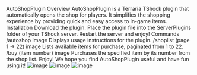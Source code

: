 AutoShopPlugin
Overview
AutoShopPlugin is a Terraria TShock plugin that automatically opens the shop for players. It simplifies the shopping experience by providing quick and easy access to in-game items.
Installation
Download the plugin.
Place the plugin file into the ServerPlugins folder of your TShock server.
Restart the server and enjoy!
Commands
/autoshop image Displays usage instructions for the plugin.
/shoplist (page 1 → 22) image Lists available items for purchase, paginated from 1 to 22.
/buy (item number) image Purchases the specified item by its number from the shop list.
Enjoy!
We hope you find AutoShopPlugin useful and have fun using it!
![image](https://github.com/user-attachments/assets/ab044fe3-2324-461b-9d68-3dcbdb174c90)
![image](https://github.com/user-attachments/assets/3d5979d3-c154-4138-a4bc-24ac10439a88)
![image](https://github.com/user-attachments/assets/89d52cfa-15a7-4427-9226-74851aa578bc)
